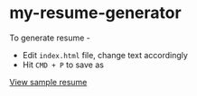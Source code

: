 # my-resume-generator

To generate resume -

- Edit `index.html` file, change text accordingly
- Hit `CMD + P` to save as

[View sample resume](./Mohan_Dere_Resume_08_May_2019.pdf)